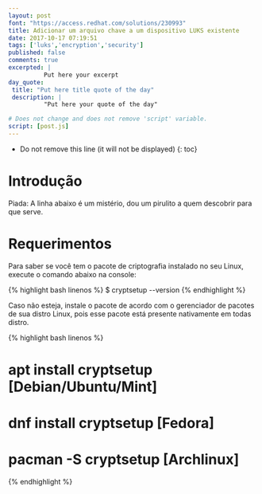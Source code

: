 ```yaml
---
layout: post
font: "https://access.redhat.com/solutions/230993"
title: Adicionar um arquivo chave a um dispositivo LUKS existente
date: 2017-10-17 07:19:51
tags: ['luks','encryption','security']
published: false
comments: true
excerpted: |
          Put here your excerpt
day_quote:
 title: "Put here title quote of the day"
 description: |
          "Put here your quote of the day"

# Does not change and does not remove 'script' variable.
script: [post.js]
---
```


<!-- Fontes: https://access.redhat.com/solutions/230993, http://ptcomputador.com/Sistemas/linux/205343.html -->

* Do not remove this line (it will not be displayed)
{: toc}

# Introdução

Piada: A linha abaixo é um mistério, dou um pirulito a quem descobrir para que serve.


# Requerimentos

Para saber se você tem o pacote de criptografia instalado no seu Linux, execute o comando abaixo na console:

{% highlight bash linenos %}
$ cryptsetup --version
{% endhighlight %}

Caso não esteja, instale o pacote de acordo com o gerenciador de pacotes de sua distro Linux, pois esse pacote está presente nativamente em todas distro.

{% highlight bash linenos %}
# apt install cryptsetup  [Debian/Ubuntu/Mint]
# dnf install cryptsetup [Fedora]
# pacman -S cryptsetup [Archlinux]
{% endhighlight %}
